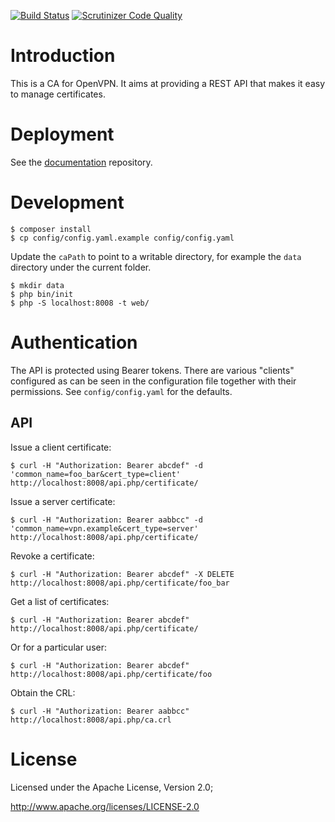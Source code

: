[![Build Status](https://travis-ci.org/eduVPN/vpn-config-api.svg)](https://travis-ci.org/eduVPN/vpn-config-api)
[![Scrutinizer Code Quality](https://scrutinizer-ci.com/g/eduVPN/vpn-config-api/badges/quality-score.png?b=master)](https://scrutinizer-ci.com/g/eduVPN/vpn-config-api/?branch=master)

# Introduction

This is a CA for OpenVPN. It aims at providing a REST API that makes it easy to 
manage certificates.

# Deployment

See the [documentation](https://github.com/eduVPN/documentation) repository.

# Development

    $ composer install
    $ cp config/config.yaml.example config/config.yaml

Update the `caPath` to point to a writable directory, for example the `data`
directory under the current folder.

    $ mkdir data
    $ php bin/init
    $ php -S localhost:8008 -t web/

# Authentication

The API is protected using Bearer tokens. There are various "clients" 
configured as can be seen in the configuration file together with their 
permissions. See `config/config.yaml` for the defaults.

## API

Issue a client certificate:

    $ curl -H "Authorization: Bearer abcdef" -d 'common_name=foo_bar&cert_type=client' http://localhost:8008/api.php/certificate/

Issue a server certificate:

    $ curl -H "Authorization: Bearer aabbcc" -d 'common_name=vpn.example&cert_type=server' http://localhost:8008/api.php/certificate/

Revoke a certificate:

    $ curl -H "Authorization: Bearer abcdef" -X DELETE http://localhost:8008/api.php/certificate/foo_bar

Get a list of certificates:

    $ curl -H "Authorization: Bearer abcdef" http://localhost:8008/api.php/certificate/

Or for a particular user:

    $ curl -H "Authorization: Bearer abcdef" http://localhost:8008/api.php/certificate/foo

Obtain the CRL:

    $ curl -H "Authorization: Bearer aabbcc" http://localhost:8008/api.php/ca.crl

# License
Licensed under the Apache License, Version 2.0;

   http://www.apache.org/licenses/LICENSE-2.0
